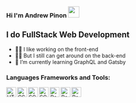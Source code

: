 ### Hi I'm Andrew Pinon <img src="https://raw.githubusercontent.com/MartinHeinz/MartinHeinz/master/wave.gif" width="30px">


## I do FullStack Web Development

- 👨‍🎨 I like working on the front-end
- 👨‍🔧 But I still can get around on the back-end
- 🌱 I’m currently learning GraphQL and Gatsby

### Languages Frameworks and Tools: 
<img align="left" alt="HTML5" width="26px" src="https://img.icons8.com/color/48/000000/html-5.png"/>
<img align="left" alt="CSS3" width="26px" src="https://img.icons8.com/color/48/000000/css3.png"/>
<img align="left" alt="SCSS" width="26px" src="https://img.icons8.com/color/48/000000/sass-avatar.png"/>
<img align="left" alt="SCSS" width="26px" src="https://img.icons8.com/color/48/000000/javascript.png"/>
<img align="left" alt="React" width="26px" src="https://img.icons8.com/ultraviolet/40/000000/react.png"/>
<img align="left" alt="React" width="26px" src="https://img.icons8.com/color/48/000000/mongodb.png"/>
<img align="left" alt="React" width="26px" src="https://img.icons8.com/color/48/000000/nodejs.png"/>
 
 
<br />
<br />

<!--
**ainderew/ainderew** is a ✨ _special_ ✨ repository because its `README.md` (this file) appears on your GitHub profile.

Here are some ideas to get you started:

- 🔭 I’m currently working on ...
- 🌱 I’m currently learning ...
- 👯 I’m looking to collaborate on ...
- 🤔 I’m looking for help with ...
- 💬 Ask me about ...
- 📫 How to reach me: ...
- 😄 Pronouns: ...
- ⚡ Fun fact: ...
-->
